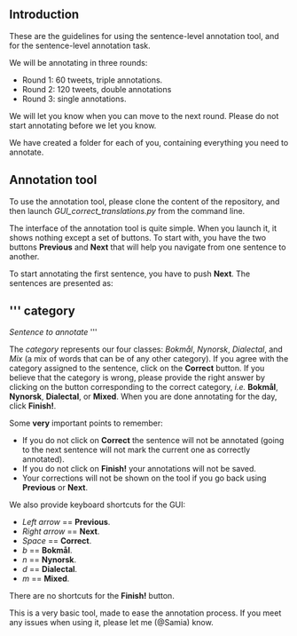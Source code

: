 
## Introduction

These are the guidelines for using the sentence-level annotation tool, and for the sentence-level annotation task.

We will be annotating in three rounds:
  - Round 1: 60 tweets, triple annotations.
  - Round 2: 120 tweets, double annotations
  - Round 3: single annotations.

We will let you know when you can move to the next round. Please do not start annotating before we let you know.

We have created a folder for each of you, containing everything you need to annotate.

## Annotation tool

To use the annotation tool, please clone the content of the repository, and then launch *GUI_correct_translations.py* from the command line.

The interface of the annotation tool is quite simple. When you launch it, it shows nothing except a set of buttons. To start with, you have the two buttons **Previous** and **Next** that will help you navigate from one sentence to another.

To start annotating the first sentence, you have to push **Next**. The sentences are presented as:

'''
category
--------------

*Sentence to annotate* '''

The *category* represents our four classes: *Bokmål*, *Nynorsk*, *Dialectal*, and *Mix* (a mix of words that can be of any other category). If you agree with the category assigned to the sentence, click on the **Correct** button. If you believe that the category is wrong, please provide the right answer by clicking on the button corresponding to the correct category, *i.e.* **Bokmål**, **Nynorsk**, **Dialectal**, or **Mixed**.
When you are done annotating for the day, click **Finish!**.

Some **very** important points to remember:
  - If you do not click on **Correct** the sentence will not be annotated (going to the next sentence will not mark the current one as correctly annotated).
  - If you do not click on **Finish!** your annotations will not be saved.
  - Your corrections will not be shown on the tool if you go back using **Previous** or **Next**.

We also provide keyboard shortcuts for the GUI:
  - *Left arrow* == **Previous**.
  - *Right arrow* == **Next**.
  - *Space* == **Correct**.
  - *b* == **Bokmål**.
  - *n* == **Nynorsk**.
  - *d* == **Dialectal**.
  - *m* == **Mixed**.

There are no shortcuts for the **Finish!** button.

This is a very basic tool, made to ease the annotation process. If you meet any issues when using it, please let me (@Samia) know.
